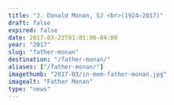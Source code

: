 ```yaml
---
title: "J. Donald Monan, SJ <br>(1924–2017)"
draft: false
expired: false
date: 2017-03-22T01:01:00-04:00
year: "2017"
slug: "father-monan"
destination: "/father-monan/"
aliases: ["/father-monan/"]
imagethumb: "2017-03/in-mem-father-monan.jpg"
imagealt: "Father Monan"
type: "news"
---
```



